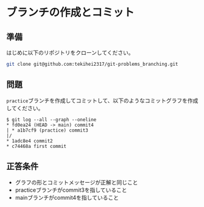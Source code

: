 # ブランチの作成とコミット

## 準備

はじめに以下のリポジトリをクローンしてください。

```bash
git clone git@github.com:tekihei2317/git-problems_branching.git
```

## 問題

`practice`ブランチを作成してコミットして、以下のようなコミットグラフを作成してください。

```text
$ git log --all --graph --oneline
* fd0ea24 (HEAD -> main) commit4
| * a1b7cf9 (practice) commit3
|/
* 1adc8e4 commit2
* c74468a first commit
```

## 正答条件

- グラフの形とコミットメッセージが正解と同じこと
- practiceブランチがcommit3を指していること
- mainブランチがcommit4を指していること
